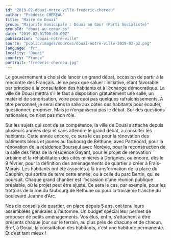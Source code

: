```yaml
---
id: "2019-02-douai-notre-ville-frederic-chereau"
author: "Frédéric CHÉREAU"
title: "Maire de Douai"
group: "Majorité municipale : Douai au Cœur (Parti Socialiste)"
groupId: "douai-au-coeur-ps"
date: "2019-02-01T00:00:00Z"
publication: "douai-notre-ville"
source: "public/images/sources/douai-notre-ville-2019-02-p2.png"
language: "fr"
locality: "Douai"
country: "France"
portrait: "frederic-chereau.jpg"
---
```


Le gouvernement a choisi de lancer un grand débat, occasion de partir à la rencontre des Français. Je ne peux que saluer l’initiative, étant favorable par principe à la consultation des habitants et à l’échange démocratique. La ville de Douai mettra s’il le faut à disposition gratuitement une salle, un matériel de sonorisation, voire pourquoi pas quelques rafraîchissements. A titre personnel, je serai dans la salle aux côtés des habitants pour écouter, questionner, proposer. Mais je n’organiserai pas le débat. Sur des questions nationales, ce n’est pas mon rôle.

Sur les sujets qui sont de sa compétence, la ville de Douai s’attache depuis plusieurs années déjà et sans attendre le grand débat, à consulter les habitants. Cette année encore, ce sera le cas pour la rénovation des bâtiments bleus et jaunes au faubourg de Béthune, avec Parténord, pour la rénovation de la résidence Bourseul avec Norévie, pour la reconstruction de la salle des fêtes de la résidence Gayant, pour le projet de rénovation urbaine et la réhabilitation des cités minières à Dorignies, ou encore, dès le 9 février, pour la définition des aménagements de quartier à créer à Frais-Marais. Les habitants ont été associés à la transformation de la place du Dauphin, qui sortira de terre cette année, ou à celle du parc Bertin, qui se poursuit. Chaque grand chantier est l’occasion d’une réunion publique préalable, où le projet peut être ajusté. Ce sera le cas, par exemple, pour les trottoirs de la rue du faubourg de Béthune ou pour la troisième tranche du boulevard Jeanne d’Arc.

Nos dix conseils de quartier, en place depuis 5 ans, ont tenu leurs assemblées générales à l’automne. Un budget spécial leur permet de proposer de petits aménagements. Vos élus, enfin, s’attachent à être présents chaque jour sur le terrain, au plus près de chacune et de chacun. Bref, à Douai, la consultation des habitants, c’est une habitude permanente. Et c’est tant mieux !
